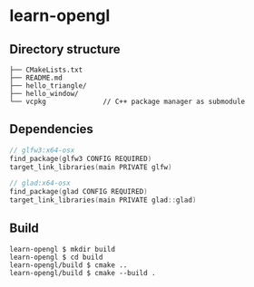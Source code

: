 # learn-opengl

## Directory structure

```
├── CMakeLists.txt
├── README.md
├── hello_triangle/
├── hello_window/
└── vcpkg              // C++ package manager as submodule
```

## Dependencies

```c
// glfw3:x64-osx
find_package(glfw3 CONFIG REQUIRED)
target_link_libraries(main PRIVATE glfw)

// glad:x64-osx
find_package(glad CONFIG REQUIRED)
target_link_libraries(main PRIVATE glad::glad)
```

## Build

```console
learn-opengl $ mkdir build
learn-opengl $ cd build
learn-opengl/build $ cmake ..
learn-opengl/build $ cmake --build .
```
